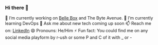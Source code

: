 ### Hi there 👋


🔭 I’m currently working on [Belle Box](bellebox.in) and The Byte Avenue.
🌱 I’m currently learning DevOps
💬 Ask me about new tech coming up soon
📫 Reach me on: [LinkedIn](www.linkedin.com/in/aarush-bhat)
😄 Pronouns: He/Him
⚡ Fun fact: You could find me on any social media playform by r-ush or some P and C of it with _ or -


